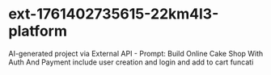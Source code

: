 # ext-1761402735615-22km4l3-platform
AI-generated project via External API - Prompt: Build Online Cake Shop With Auth And Payment include user creation and login and add to cart funcati
